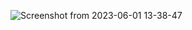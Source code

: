 ![Screenshot from 2023-06-01 13-38-47](https://github.com/notslok/NoteC/assets/53101134/47b48373-7af6-4e5a-a0cb-ed5592efe909)
